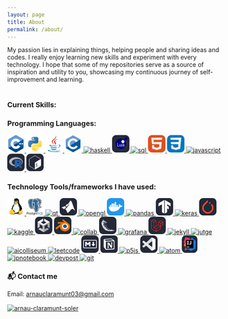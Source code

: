 ```yaml
---
layout: page
title: About
permalink: /about/
---
```


My passion lies in explaining things, helping people and sharing ideas and codes. I really enjoy learning new skills and experiment with every technology. I hope that some of my repositories serve as a source of inspiration and utility to you, showcasing my continuous journey of self-improvement and learning. <br><br>

### Current Skills: <br>

<h3 align="left">Programming Languages:</h3>
<p align="left"> 
  <a href="https://www.w3schools.com/cpp/" target="_blank" rel="noreferrer"> <img src="https://raw.githubusercontent.com/devicons/devicon/master/icons/cplusplus/cplusplus-original.svg" alt="cplusplus" width="40" height="40"/> </a> 
  <a href="https://www.python.org" target="_blank" rel="noreferrer"> <img src="https://raw.githubusercontent.com/devicons/devicon/master/icons/python/python-original.svg" alt="python" width="40" height="40"/> </a> 
  <a href="https://www.java.com" target="_blank" rel="noreferrer"> <img src="https://raw.githubusercontent.com/devicons/devicon/master/icons/java/java-original.svg" alt="java" width="40" height="40"/> </a> 
  <a href="https://www.cprogramming.com/" target="_blank" rel="noreferrer"> <img src="https://raw.githubusercontent.com/devicons/devicon/master/icons/c/c-original.svg" alt="c" width="40" height="40"/> </a> 
  <a href="https://www.haskell.org/" target="_blank" rel="noreferrer"> <img src="https://upload.wikimedia.org/wikipedia/commons/1/1c/Haskell-Logo.svg" alt="haskell" width="40" height="40"/> </a> 
  <a href="https://www.lua.org" target="_blank" rel="noreferrer"> <img src="https://raw.githubusercontent.com/tandpfun/skill-icons/65dea6c4eaca7da319e552c09f4cf5a9a8dab2c8/icons/Lua-Dark.svg" alt="lua" width="40" height="40"/> </a> 
  <a href="https://www.w3schools.com/sql/" target="_blank" rel="noreferrer"> <img src="https://www.svgrepo.com/show/331760/sql-database-generic.svg" alt="sql" width="40" height="40"/> </a> 
  <a href="https://developer.mozilla.org/es/docs/Web/HTML" target="_blank" rel="noreferrer"> <img src="https://raw.githubusercontent.com/tandpfun/skill-icons/65dea6c4eaca7da319e552c09f4cf5a9a8dab2c8/icons/HTML.svg" alt="html" width="40" height="40"/> </a> 
  <a href="https://lenguajecss.com/css/introduccion/que-es-css/" target="_blank" rel="noreferrer"> <img src="https://raw.githubusercontent.com/tandpfun/skill-icons/65dea6c4eaca7da319e552c09f4cf5a9a8dab2c8/icons/CSS.svg" alt="css" width="40" height="40"/> </a>   
  <a href="https://developer.mozilla.org/en-US/docs/Web/JavaScript" target="_blank" rel="noreferrer"> <img src="https://cdn.worldvectorlogo.com/logos/javascript-1.svg" alt="javascript" width="40" height="40"/> </a> 
  <a href="https://www.r-project.org/" target="_blank" rel="noreferrer"> <img src="https://raw.githubusercontent.com/tandpfun/skill-icons/65dea6c4eaca7da319e552c09f4cf5a9a8dab2c8/icons/R-Dark.svg" alt="r" width="40" height="40"/> </a> 
  <a href="https://es.wikipedia.org/wiki/Bash" target="_blank" rel="noreferrer"> <img src="https://raw.githubusercontent.com/tandpfun/skill-icons/65dea6c4eaca7da319e552c09f4cf5a9a8dab2c8/icons/Bash-Dark.svg" alt="bash" width="40" height="40"/> </a> 
  
</p>

<h3 align="left">Technology Tools/frameworks I have used:</h3>
<p align="left"> 
  <a href="https://www.linux.org/" target="_blank" rel="noreferrer"> <img src="https://raw.githubusercontent.com/devicons/devicon/master/icons/linux/linux-original.svg" alt="linux" width="40" height="40"/> </a> 
  <a href="https://www.postgresql.org" target="_blank" rel="noreferrer"> <img src="https://raw.githubusercontent.com/devicons/devicon/master/icons/postgresql/postgresql-original-wordmark.svg" alt="postgresql" width="40" height="40"/> </a> 
  <a href="https://www.qt.io/" target="_blank" rel="noreferrer"> <img src="https://upload.wikimedia.org/wikipedia/commons/0/0b/Qt_logo_2016.svg" alt="qt" width="40" height="40"/> </a> 
  <a href="https://es.mathworks.com/products/matlab.html" target="_blank" rel="noreferrer"> <img src="https://raw.githubusercontent.com/tandpfun/skill-icons/65dea6c4eaca7da319e552c09f4cf5a9a8dab2c8/icons/Matlab-Dark.svg" alt="matlab" width="40" height="40"/> </a> 
  <a href="https://www.opengl.org/" target="_blank" rel="noreferrer"> <img src="https://www.svgrepo.com/show/373629/glsl.svg" alt="opengl" width="43" height="43"/> </a> 
  <a href="https://www.docker.com/" target="_blank" rel="noreferrer"> <img src="https://raw.githubusercontent.com/tandpfun/skill-icons/65dea6c4eaca7da319e552c09f4cf5a9a8dab2c8/icons/Docker.svg" alt="docker" width="40" height="40"/> </a> 
  <a href="https://pandas.pydata.org/" target="_blank" rel="noreferrer"> <img src="https://pandas.pydata.org//static/img/favicon_white.ico" alt="pandas" width="40" height="40"/> </a> 
  <a href="https://www.tensorflow.org" target="_blank" rel="noreferrer"> <img src="https://raw.githubusercontent.com/tandpfun/skill-icons/65dea6c4eaca7da319e552c09f4cf5a9a8dab2c8/icons/TensorFlow-Dark.svg" alt="tensorflow" width="40" height="40"/> </a> 
  <a href="https://keras.io/" target="_blank" rel="noreferrer"> <img src="https://raw.githubusercontent.com/valohai/ml-logos/d8dfb916e50a93a41f3b1ed2ca7bd3dbc77030a2/keras.svg" alt="keras" width="40" height="40"/> </a> 
  <a href="https://pytorch.org/" target="_blank" rel="noreferrer"> <img src="https://raw.githubusercontent.com/tandpfun/skill-icons/65dea6c4eaca7da319e552c09f4cf5a9a8dab2c8/icons/PyTorch-Dark.svg" alt="pytorch" width="40" height="40"/> </a> 
  <a href="https://www.kaggle.com" target="_blank" rel="noreferrer"> <img src="https://cdn4.iconfinder.com/data/icons/logos-and-brands/512/189_Kaggle_logo_logos-512.png" alt="kaggle" width="40" height="40"/> </a> 
  <a href="https://unity.com/" target="_blank" rel="noreferrer"> <img src="https://raw.githubusercontent.com/tandpfun/skill-icons/65dea6c4eaca7da319e552c09f4cf5a9a8dab2c8/icons/Unity-Dark.svg" alt="unity" width="40" height="40"/> </a> 
  <a href="https://www.blender.org/" target="_blank" rel="noreferrer"> <img src="https://raw.githubusercontent.com/tandpfun/skill-icons/65dea6c4eaca7da319e552c09f4cf5a9a8dab2c8/icons/Blender-Dark.svg" alt="blender" width="40" height="40"/> </a> 
  <a href="https://colab.research.google.com/" target="_blank" rel="noreferrer"> <img src="https://avatars.githubusercontent.com/u/33467679?v=4" alt="collab" width="40" height="40"/> </a> 
  <a href="https://flask.palletsprojects.com/" target="_blank" rel="noreferrer"> <img src="https://raw.githubusercontent.com/tandpfun/skill-icons/65dea6c4eaca7da319e552c09f4cf5a9a8dab2c8/icons/Flask-Dark.svg" alt="flask" width="40" height="40"/> </a> 
  <a href="https://grafana.com" target="_blank" rel="noreferrer"> <img src="https://www.vectorlogo.zone/logos/grafana/grafana-icon.svg" alt="grafana" width="40" height="40"/> </a> 
  <a href="https://laravel.com" target="_blank" rel="noreferrer"> <img src="https://raw.githubusercontent.com/tandpfun/skill-icons/65dea6c4eaca7da319e552c09f4cf5a9a8dab2c8/icons/Laravel-Dark.svg" alt="laravel" width="40" height="40"/> </a> 
  <a href="https://jekyllrb.com/" target="_blank" rel="noreferrer"> <img src="https://github.com/barryclark/jekyll-now/blob/master/images/jekyll-logo.png?raw=true" alt="jekyll" width="40" height="40"/> </a> 
  <a href="https://jutge.org/" target="_blank" rel="noreferrer"> <img src="https://github.com/ArnauCS03/ArnauCS03/assets/95536223/be3dbd47-81dc-420a-997a-1884caa5652b" alt="jutge" width="40" height="40"/> </a> 
  <a href="https://www.coliseum.ai/" target="_blank" rel="noreferrer"> <img src="https://github.com/ArnauCS03/ArnauCS03/assets/95536223/3d75ffbf-c883-4496-a9e9-f68f801d61eb" alt="aicolliseum" width="40" height="40"/> </a> 
  <a href="https://www.leetcode.com/cerberus53" target="_blank" rel="noreferrer"> <img src="https://raw.githubusercontent.com/rahuldkjain/github-profile-readme-generator/master/src/images/icons/Social/leet-code.svg" alt="leetcode" height="37" width="40" /></a> 
  <a href="https://www.markdownguide.org" target="_blank" rel="noreferrer"> <img src="https://raw.githubusercontent.com/tandpfun/skill-icons/65dea6c4eaca7da319e552c09f4cf5a9a8dab2c8/icons/Markdown-Dark.svg" alt="markdown" width="40" height="40"/> </a> 
  <a href="https://www.notion.so" target="_blank" rel="noreferrer"> <img src="https://raw.githubusercontent.com/tandpfun/skill-icons/65dea6c4eaca7da319e552c09f4cf5a9a8dab2c8/icons/Notion-Dark.svg" alt="notion" width="40" height="40"/> </a>
  <a href="https://p5js.org" target="_blank" rel="noreferrer"> <img src="https://raw.githubusercontent.com/tandpfun/skill-icons/65dea6c4eaca7da319e552c09f4cf5a9a8dab2c8/icons/p5js.svg" alt="p5js" width="40" height="40"/> </a>
  <a href="https://code.visualstudio.com" target="_blank" rel="noreferrer"> <img src="https://raw.githubusercontent.com/tandpfun/skill-icons/65dea6c4eaca7da319e552c09f4cf5a9a8dab2c8/icons/VSCode-Dark.svg" alt="vscode" width="40" height="40"/> </a>
  <a href="https://atom-editor.cc/" target="_blank" rel="noreferrer"> <img src="https://upload.wikimedia.org/wikipedia/commons/thumb/8/80/Atom_editor_logo.svg/1200px-Atom_editor_logo.svg.png" alt="atom" width="40" height="40"/> </a>
  <a href="https://www.jetbrains.com/es-es/idea/" target="_blank" rel="noreferrer"> <img src="https://raw.githubusercontent.com/tandpfun/skill-icons/65dea6c4eaca7da319e552c09f4cf5a9a8dab2c8/icons/Idea-Dark.svg" alt="intellij" width="36" height="40"/> </a>
  <a href="https://jupyter.org/" target="_blank" rel="noreferrer"> <img src="https://seeklogo.com/images/J/jupyter-logo-A91705F539-seeklogo.com.png" alt="jpnotebook" width="40" height="40"/> </a>
  <a href="https://devpost.com/arnau-claramunt?ref_content=user-portfolio&ref_feature=portfolio&ref_medium=global-nav" target="_blank" rel="noreferrer"> <img src="https://seeklogo.com/images/D/devpost-logo-95FF685C5D-seeklogo.com.png" alt="devpost" width="44" height="40"/> </a>
  <a href="https://git-scm.com/" target="_blank" rel="noreferrer"> <img src="https://www.vectorlogo.zone/logos/git-scm/git-scm-icon.svg" alt="git" width="40" height="40"/> </a>



### 📬 Contact me
Email: [arnauclaramunt03@gmail.com](mailto:arnauclaramunt03@gmail.com)

<p align="left">
<a href="https://linkedin.com/in/arnau-claramunt-soler" target="blank"><img align="center" src="https://raw.githubusercontent.com/rahuldkjain/github-profile-readme-generator/master/src/images/icons/Social/linked-in-alt.svg" alt="arnau-claramunt-soler" height="30" width="40" /></a> 
</p>
